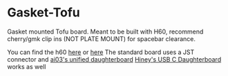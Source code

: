 # Gasket-Tofu

 Gasket mounted Tofu board.
 Meant to be built with H60, recommend cherry/gmk clip ins (NOT PLATE MOUNT) for spacebar clearance.

You can find the h60 [here](https://hineybush.com/collections/pcbs/products/h60-group-buy) or [here](https://www.apexkeyboards.ca/collections/keyboard-parts/products/h60-pcb)
The standard board uses a JST connector and [ai03's unified daughterboard](https://github.com/ai03-2725/Unified-Daughterboard)
[Hiney's USB C Daughterboard](https://hineybush.com/collections/pcbs/products/usb-c-daughterboard) works as well
